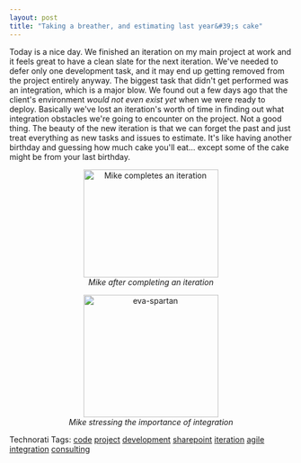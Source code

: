 ```yaml
---
layout: post
title: "Taking a breather, and estimating last year&#39;s cake"
---
```



<p>Today is a nice day.  We finished an iteration on my main project at work and it feels great to have a clean slate for the next iteration.  We've needed to defer only one development task, and it may end up getting removed from the project entirely anyway.  The biggest task that didn't get performed was an integration, which is a major blow.  We found out a few days ago that the client's environment <em>would not even exist yet</em> when we were ready to deploy.  Basically we've lost an iteration's worth of time in finding out what integration obstacles we're going to encounter on the project.  Not a good thing.  The beauty of the new iteration is that we can forget the past and just treat everything as new tasks and issues to estimate.  It's like having another birthday and guessing how much cake you'll eat...  except some of the cake might be from your last birthday.  </p> 
<p style="TEXT-ALIGN: center"><a title="Photo Sharing" target="_blank" href="http://www.flickr.com/photos/kindohm/898521656/"><img height="192" alt="Mike completes an iteration" width="240" border="0" src="http://farm2.static.flickr.com/1340/898521656_3c28e13fd5_m.jpg" /></a><br /> <span style="MARGIN-TOP: 5px; TEXT-ALIGN: center"><em>Mike after completing an iteration</em></span></p> 
<p style="TEXT-ALIGN: center"><a title="Photo Sharing" target="_blank" href="http://www.flickr.com/photos/kindohm/750228278/"><img height="218" alt="eva-spartan" width="240" border="0" src="http://farm2.static.flickr.com/1173/750228278_87022554ff_m.jpg" /></a><br /> <span style="MARGIN-TOP: 5px; TEXT-ALIGN: center"><em>Mike stressing the importance of integration</em></span> </p> 
<p class="tags" id="0767317B-992E-4b12-91E0-4F059A8CECA8:9f10fd2d-394b-4191-bf7d-ec92490f354a">Technorati Tags: <a target="_blank" rel="tag" href="http://technorati.com/tags/code">code</a> <a target="_blank" rel="tag" href="http://technorati.com/tags/project">project</a> <a target="_blank" rel="tag" href="http://technorati.com/tags/development">development</a> <a target="_blank" rel="tag" href="http://technorati.com/tags/sharepoint">sharepoint</a> <a target="_blank" rel="tag" href="http://technorati.com/tags/iteration">iteration</a> <a target="_blank" rel="tag" href="http://technorati.com/tags/agile">agile</a> <a target="_blank" rel="tag" href="http://technorati.com/tags/integration">integration</a> <a target="_blank" rel="tag" href="http://technorati.com/tags/consulting">consulting</a> </p> 
